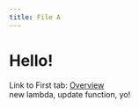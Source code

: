 ```yaml
---
title: File A
---
```


# Hello!

Link to First tab: [Overview](../overview)  
new lambda, update function, yo!
